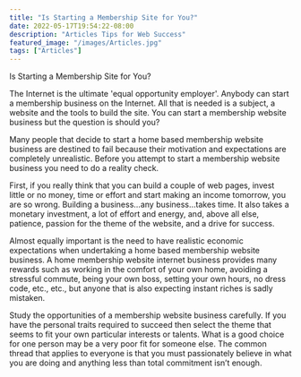 ```yaml
---
title: "Is Starting a Membership Site for You?"
date: 2022-05-17T19:54:22-08:00
description: "Articles Tips for Web Success"
featured_image: "/images/Articles.jpg"
tags: ["Articles"]
---
```


Is Starting a Membership Site for You?

The Internet is the ultimate 'equal opportunity employer'. Anybody can start a membership business on the Internet. All that is needed is a subject, a website and the tools to build the site. You can start a membership website business but the question is should you? 

Many people that decide to start a home based membership website business are destined to fail because their motivation and expectations are completely unrealistic. Before you attempt to start a membership website business you need to do a reality check. 

First, if you really think that you can build a couple of web pages, invest little or no money, time or effort and start making an income tomorrow, you are so wrong. Building a business…any business…takes time. It also takes a monetary investment, a lot of effort and energy, and, above all else, patience, passion for the theme of the website, and a drive for success.

Almost equally important is the need to have realistic economic expectations when undertaking a home based membership website business. A home membership website internet business provides many rewards such as working in the comfort of your own home, avoiding a stressful commute, being your own boss, setting your own hours, no dress code, etc., etc., but anyone that is also expecting instant riches is sadly mistaken.

Study the opportunities of a membership website business carefully. If you have the personal traits required to succeed then select the theme that seems to fit your own particular interests or talents. What is a good choice for one person may be a very poor fit for someone else. The common thread that applies to everyone is that you must passionately believe in what you are doing and anything less than total commitment isn’t enough. 


